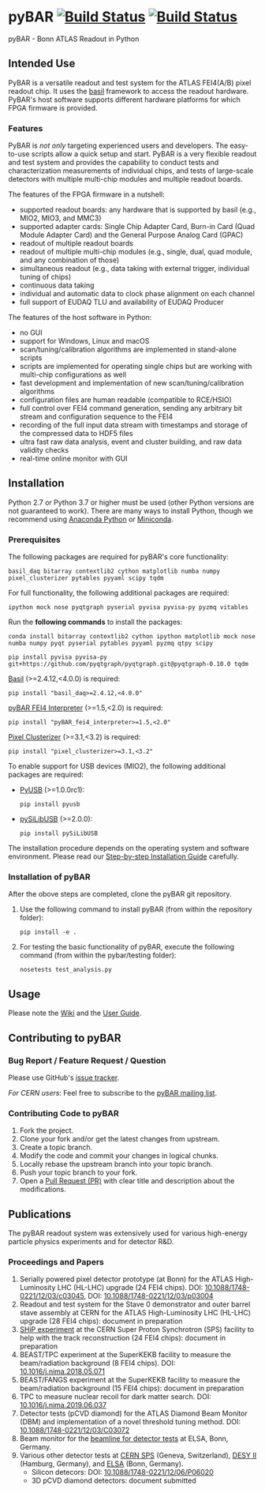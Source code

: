 
# pyBAR [![Build Status](https://travis-ci.org/SiLab-Bonn/pyBAR.svg?branch=development)](https://travis-ci.org/SiLab-Bonn/pyBAR/branches) [![Build Status](https://ci.appveyor.com/api/projects/status/github/SiLab-Bonn/pyBAR?branch=development&svg=true)](https://ci.appveyor.com/project/laborleben/pybar-71xwl?branch=development)

pyBAR - Bonn ATLAS Readout in Python

## Intended Use

PyBAR is a versatile readout and test system for the ATLAS FEI4(A/B) pixel readout chip. It uses the [basil](https://github.com/SiLab-Bonn/basil) framework to access the readout hardware.
PyBAR's host software supports different hardware platforms for which FPGA firmware is provided.

### Features

PyBAR is *not only* targeting experienced users and developers. The easy-to-use scripts allow a quick setup and start. PyBAR is a very flexible readout and test system and provides the capability to conduct tests and characterization measurements of individual chips, and tests of large-scale detectors with multiple multi-chip modules and multiple readout boards.

The features of the FPGA firmware in a nutshell:
- supported readout boards:
  any hardware that is supported by basil (e.g., MIO2, MIO3, and MMC3)
- supported adapter cards:
  Single Chip Adapter Card, Burn-in Card (Quad Module Adapter Card) and the General Purpose Analog Card (GPAC)
- readout of multiple readout boards
- readout of multiple multi-chip modules (e.g., single, dual, quad module, and any combination of those)
- simultaneous readout (e.g., data taking with external trigger, individual tuning of chips)
- continuous data taking
- individual and automatic data to clock phase alignment on each channel
- full support of EUDAQ TLU and availability of EUDAQ Producer

The features of the host software in Python:
- no GUI
- support for Windows, Linux and macOS
- scan/tuning/calibration algorithms are implemented in stand-alone scripts
- scripts are implemented for operating single chips but are working with multi-chip configurations as well
- fast development and implementation of new scan/tuning/calibration algorithms
- configuration files are human readable (compatible to RCE/HSIO)
- full control over FEI4 command generation, sending any arbitrary bit stream and configuration sequence to the FEI4
- recording of the full input data stream with timestamps and storage of the compressed data to HDF5 files
- ultra fast raw data analysis, event and cluster building, and raw data validity checks
- real-time online monitor with GUI

## Installation

Python 2.7 or Python 3.7 or higher must be used (other Python versions are not guaranteed to work). There are many ways to install Python, though we recommend using [Anaconda Python](https://www.anaconda.com/distribution/) or [Miniconda](https://docs.conda.io/en/latest/miniconda.html).

### Prerequisites

The following packages are required for pyBAR's core functionality:
  ```
  basil_daq bitarray contextlib2 cython matplotlib numba numpy pixel_clusterizer pytables pyyaml scipy tqdm
  ```

For full functionality, the following additional packages are required:
  ```
  ipython mock nose pyqtgraph pyserial pyvisa pyvisa-py pyzmq vitables
  ```

Run the **following commands** to install the packages:
  ```
  conda install bitarray contextlib2 cython ipython matplotlib mock nose numba numpy pyqt pyserial pytables pyyaml pyzmq qtpy scipy

  pip install pyvisa pyvisa-py git+https://github.com/pyqtgraph/pyqtgraph.git@pyqtgraph-0.10.0 tqdm
  ```

[Basil](https://github.com/SiLab-Bonn/basil) (>=2.4.12,<4.0.0) is required:
  ```
  pip install "basil_daq>=2.4.12,<4.0.0"
  ```

[pyBAR FEI4 Interpreter](https://github.com/SiLab-Bonn/pyBAR_fei4_interpreter) (>=1.5,<2.0) is required:
  ```
  pip install "pyBAR_fei4_interpreter>=1.5,<2.0"
  ```

[Pixel Clusterizer](https://github.com/SiLab-Bonn/pixel_clusterizer) (>=3.1,<3.2) is required:
  ```
  pip install "pixel_clusterizer>=3.1,<3.2"
  ```

To enable support for USB devices (MIO2), the following additional packages are required:
- [PyUSB](https://github.com/walac/pyusb) (>=1.0.0rc1):
  ```
  pip install pyusb
  ```

- [pySiLibUSB](https://github.com/SiLab-Bonn/pySiLibUSB) (>=2.0.0):
  ```
  pip install pySiLibUSB
  ```

The installation procedure depends on the operating system and software environment.
Please read our [Step-by-step Installation Guide](https://github.com/SiLab-Bonn/pyBAR/wiki/Step-by-step-Installation-Guide) carefully.

### Installation of pyBAR

After the obove steps are completed, clone the pyBAR git repository.

1. Use the following command to install pyBAR (from within the repository folder):
   ```
   pip install -e .
   ```

2. For testing the basic functionality of pyBAR, execute the following command (from within the pybar/testing folder):
   ```
   nosetests test_analysis.py
   ```

## Usage

Please note the [Wiki](https://github.com/SiLab-Bonn/pyBAR/wiki) and the [User Guide](https://github.com/SiLab-Bonn/pyBAR/wiki/User-Guide).

## Contributing to pyBAR

### Bug Report / Feature Request / Question

Please use GitHub's [issue tracker](https://github.com/SiLab-Bonn/pyBAR/issues).

*For CERN users*: Feel free to subscribe to the [pyBAR mailing list](https://e-groups.cern.ch/e-groups/EgroupsSubscription.do?egroupName=pybar-devel).

### Contributing Code to pyBAR

1. Fork the project.
2. Clone your fork and/or get the latest changes from upstream.
2. Create a topic branch.
3. Modify the code and commit your changes in logical chunks.
4. Locally rebase the upstream branch into your topic branch.
5. Push your topic branch to your fork.
6. Open a [Pull Request (PR)](https://help.github.com/en/articles/about-pull-requests) with clear title and description about the modifications.

## Publications

The pyBAR readout system was extensively used for various high-energy particle physics experiments and for detector R&D.

### Proceedings and Papers

1. Serially powered pixel detector prototype (at Bonn) for the ATLAS High-Luminosity LHC (HL-LHC) upgrade (24 FEI4 chips). DOI: [10.1088/1748-0221/12/03/c03045](https://doi.org/10.1088/1748-0221/12/03/c03045), DOI: [10.1088/1748-0221/12/03/p03004](https://doi.org/10.1088/1748-0221/12/03/p03004)
2. Readout and test system for the Stave 0 demonstrator and outer barrel stave assembly at CERN for the ATLAS High-Luminosity LHC (HL-LHC) upgrade (28 FEI4 chips): document in preparation
3. [SHiP experiment](https://cds.cern.ch/record/2286844) at the CERN Super Proton Synchrotron (SPS) facility to help with the track reconstruction (24 FEI4 chips): document in preparation
4. BEAST/TPC experiment at the SuperKEKB facility to measure the beam/radiation background (8 FEI4 chips). DOI: [10.1016/j.nima.2018.05.071](https://doi.org/10.1016/j.nima.2018.05.071)
5. BEAST/FANGS experiment at the SuperKEKB facility to measure the beam/radiation background (15 FEI4 chips): document in preparation
6. TPC to measure nuclear recoil for dark matter search. DOI: [10.1016/j.nima.2019.06.037](https://dx.doi.org/10.1016/j.nima.2019.06.037)
7. Detector tests (pCVD diamond) for the ATLAS Diamond Beam Monitor (DBM) and implementation of a novel threshold tuning method. DOI: [10.1088/1748-0221/12/03/C03072](https://dx.doi.org/10.1088/1748-0221/12/03/C03072)
8. Beam monitor for the [beamline for detector tests](http://accelconf.web.cern.ch/AccelConf/IPAC2013/papers/thpfi006.pdf) at ELSA, Bonn, Germany.
9. Various other detector tests at [CERN SPS](http://sba.web.cern.ch) (Geneva, Switzerland), [DESY II](https://testbeam.desy.de) (Hamburg, Germany), and [ELSA](https://www-elsa.physik.uni-bonn.de) (Bonn, Germany).
    - Silicon detecors: DOI: [10.1088/1748-0221/12/06/P06020](https://dx.doi.org/10.1088/1748-0221/12/06/P06020)
    - 3D pCVD diamond detectors: document submitted
